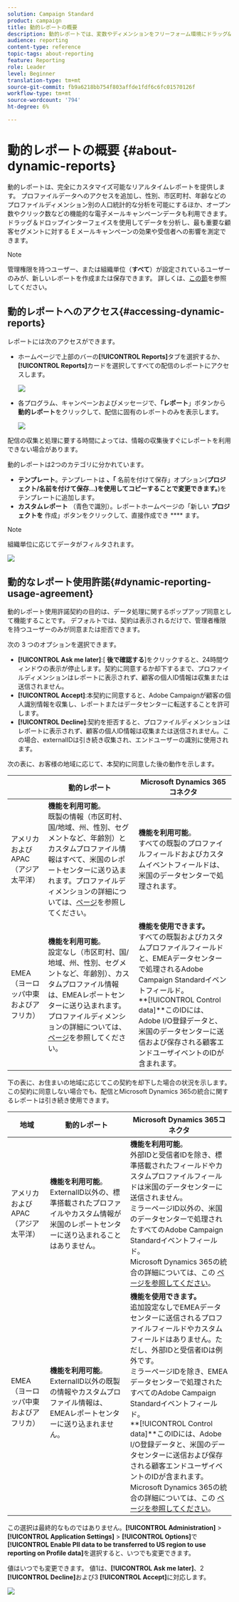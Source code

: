 ```yaml
---
solution: Campaign Standard
product: campaign
title: 動的レポートの概要
description: 動的レポートでは、変数やディメンションをフリーフォーム環境にドラッグ&ドロップし、キャンペーンの成功を分析します。
audience: reporting
content-type: reference
topic-tags: about-reporting
feature: Reporting
role: Leader
level: Beginner
translation-type: tm+mt
source-git-commit: fb9a6218bb754f803affde1fdf6c6fc01570126f
workflow-type: tm+mt
source-wordcount: '794'
ht-degree: 6%

---
```



# 動的レポートの概要 {#about-dynamic-reports}

動的レポートは、完全にカスタマイズ可能なリアルタイムレポートを提供します。 プロファイルデータへのアクセスを追加し、性別、市区町村、年齢などのプロファイルディメンション別の人口統計的な分析を可能にするほか、オープン数やクリック数などの機能的な電子メールキャンペーンデータも利用できます。 ドラッグ＆ドロップインターフェイスを使用してデータを分析し、最も重要な顧客セグメントに対する E メールキャンペーンの効果や受信者への影響を測定できます。

>[!NOTE]
>
>管理権限を持つユーザー、または組織単位（**すべて**）が設定されているユーザーのみが、新しいレポートを作成または保存できます。 詳しくは、[この節](../../administration/using/users-management.md)を参照してください。

## 動的レポートへのアクセス{#accessing-dynamic-reports}

レポートには次のアクセスができます。

* ホームページで上部のバーの&#x200B;**[!UICONTROL Reports]**&#x200B;タブを選択するか、**[!UICONTROL Reports]**&#x200B;カードを選択してすべての配信のレポートにアクセスします。

   ![](assets/campaign_reports_access.png)

* 各プログラム、キャンペーンおよびメッセージで、**「レポート**」ボタンから&#x200B;**動的レポート**&#x200B;をクリックして、配信に固有のレポートのみを表示します。

   ![](assets/campaign_reports_description.png)

配信の収集と処理に要する時間によっては、情報の収集後すぐにレポートを利用できない場合があります。

動的レポートは2つのカテゴリに分かれています。

* **テンプレート**。テンプレートは **、「** 名前を付けて保存」オプション(**プロジェクト/名前を付けて保存…)を使用してコピーすることで変更できます。**)をテンプレートに追加します。
* **カスタムレポート** （青色で識別）。レポートホームページの「新しい **プロジェクトを** 作成」ボタンをクリックして、直接作成でき **** ます。

>[!NOTE]
>
>組織単位に応じてデータがフィルタされます。

![](assets/dynamic_report_overview.png)

## 動的なレポート使用許諾{#dynamic-reporting-usage-agreement}

動的レポート使用許諾契約の目的は、データ処理に関するポップアップ同意として機能することです。 デフォルトでは、契約は表示されるだけで、管理者権限を持つユーザーのみが同意または拒否できます。

次の 3 つのオプションを選択できます。

* **[!UICONTROL Ask me later]**:[ **後で確認する**]をクリックすると、24時間ウィンドウの表示が停止します。契約に同意するか却下するまで、プロファイルディメンションはレポートに表示されず、顧客の個人ID情報は収集または送信されません。
* **[!UICONTROL Accept]**:本契約に同意すると、Adobe Campaignが顧客の個人識別情報を収集し、レポートまたはデータセンターに転送することを許可します。
* **[!UICONTROL Decline]**:契約を拒否すると、プロファイルディメンションはレポートに表示されず、顧客の個人ID情報は収集または送信されません。この場合、externalIDは引き続き収集され、エンドユーザーの識別に使用されます。

次の表に、お客様の地域に応じて、本契約に同意した後の動作を示します。

|  | 動的レポート | Microsoft Dynamics 365コネクタ |
|---|---|---|
| アメリカおよびAPAC（アジア太平洋） | **機能を利用可能**。<br>既製の情報（市区町村、国/地域、州、性別、セグメントなど、年齢別）とカスタムプロファイル情報はすべて、米国のレポートセンターに送り込まれます。プロファイルディメンションの詳細については、[ページ](../../reporting/using/list-of-components-.md)を参照してください。 | **機能を利用可能**。<br>すべての既製のプロファイルフィールドおよびカスタムイベントフィールドは、米国のデータセンターで処理されます。 |
| EMEA（ヨーロッパ中東およびアフリカ） | **機能を利用可能**。<br>設定なし（市区町村、国/地域、州、性別、セグメントなど、年齢別）、カスタムプロファイル情報は、EMEAレポートセンターに送り込まれます。プロファイルディメンションの詳細については、[ページ](../../reporting/using/list-of-components-.md)を参照してください。 | **機能を使用できます。** <br>すべての既製およびカスタムプロファイルフィールドと、EMEAデータセンターで処理されるAdobe Campaign Standardイベントフィールド。<br>**[!UICONTROL Control data]**このIDには、Adobe I/O登録データと、米国のデータセンターに送信および保存される顧客エンドユーザイベントのIDが含まれます。 |

下の表に、お住まいの地域に応じてこの契約を却下した場合の状況を示します。 この契約に同意しない場合でも、配信とMicrosoft Dynamics 365の統合に関するレポートは引き続き使用できます。

| 地域 | 動的レポート | Microsoft Dynamics 365コネクタ |
|---|---|---|
| アメリカおよびAPAC（アジア太平洋） | **機能を利用可能**。<br> ExternalID以外の、標準搭載されたプロファイルやカスタム情報が米国のレポートセンターに送り込まれることはありません。 | **機能を利用可能**。<br>外部IDと受信者IDを除き、標準搭載されたフィールドやカスタムプロファイルフィールドは米国のデータセンターに送信されません。<br>ミラーページID以外の、米国のデータセンターで処理されたすべてのAdobe Campaign Standardイベントフィールド。<br>Microsoft Dynamics 365の統合の詳細については、この [ページを参照してください](../../integrating/using/d365-acs-get-started.md)。 |
| EMEA（ヨーロッパ中東およびアフリカ） | **機能を利用可能**。<br>ExternalID以外の既製の情報やカスタムプロファイル情報は、EMEAレポートセンターに送り込まれません。 | **機能を使用できます。** <br>追加設定なしでEMEAデータセンターに送信されるプロファイルフィールドやカスタムフィールドはありません。ただし、外部IDと受信者IDは例外です。<br>ミラーページIDを除き、EMEAデータセンターで処理されたすべてのAdobe Campaign Standardイベントフィールド。<br>**[!UICONTROL Control data]**このIDには、Adobe I/O登録データと、米国のデータセンターに送信および保存される顧客エンドユーザイベントのIDが含まれます。<br>Microsoft Dynamics 365の統合の詳細については、この [ページを参照してください](../../integrating/using/d365-acs-get-started.md)。 |

この選択は最終的なものではありません。**[!UICONTROL Administration]** > **[!UICONTROL Application Settings]** > **[!UICONTROL Options]**&#x200B;で&#x200B;**[!UICONTROL Enable PII data to be transferred to US region to use reporting on Profile data]**&#x200B;を選択すると、いつでも変更できます。

値はいつでも変更できます。 値1は、**[!UICONTROL Ask me later]**、2 **[!UICONTROL Decline]**&#x200B;および3 **[!UICONTROL Accept]**&#x200B;に対応します。

![](assets/pii_window_2.png)
